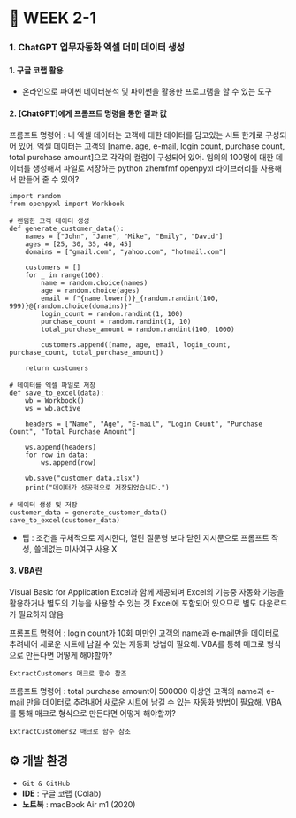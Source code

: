 # :calendar: WEEK 2-1
### 1. ChatGPT 업무자동화 엑셀 더미 데이터 생성
#### 1. 구글 코랩 활용
- 온라인으로 파이썬 데이터분석 및 파이썬을 활용한 프로그램을 할 수 있는 도구
#### 2. [ChatGPT]에게 프롬프트 명령을 통한 결과 값
프롬프트 명령어 : 내 엑셀 데이터는 고객에 대한 데이터를 담고있는 시트 한개로 구성되어 있어. 엑셀 데이터는 고객의 [name. age, e-mail, login count, purchase count, total purchase amount]으로 각각의 컬럼이 구성되어 있어. 임의의 100명에 대한 데이터를 생성해서 파일로 저장하는 python zhemfmf openpyxl 라이브러리를 사용해서 만들어 줄  수 있어?
```
import random
from openpyxl import Workbook

# 랜덤한 고객 데이터 생성
def generate_customer_data():
    names = ["John", "Jane", "Mike", "Emily", "David"]
    ages = [25, 30, 35, 40, 45]
    domains = ["gmail.com", "yahoo.com", "hotmail.com"]
    
    customers = []
    for _ in range(100):
        name = random.choice(names)
        age = random.choice(ages)
        email = f"{name.lower()}_{random.randint(100, 999)}@{random.choice(domains)}"
        login_count = random.randint(1, 100)
        purchase_count = random.randint(1, 10)
        total_purchase_amount = random.randint(100, 1000)
        
        customers.append([name, age, email, login_count, purchase_count, total_purchase_amount])
    
    return customers

# 데이터를 엑셀 파일로 저장
def save_to_excel(data):
    wb = Workbook()
    ws = wb.active
    
    headers = ["Name", "Age", "E-mail", "Login Count", "Purchase Count", "Total Purchase Amount"]
    
    ws.append(headers)
    for row in data:
        ws.append(row)
    
    wb.save("customer_data.xlsx")
    print("데이터가 성공적으로 저장되었습니다.")

# 데이터 생성 및 저장
customer_data = generate_customer_data()
save_to_excel(customer_data)

```
- 팁 : 조건을 구체적으로 제시한다, 열린 질문형 보다 닫힌 지시문으로 프롬프트 작성, 쓸데없는 미사여구 사용 X

#### 3. VBA란 
Visual Basic for Application Excel과 함께 제공되며 Excel의 기능중 자동화 기능을 활용하거나 별도의 기능을 사용할 수 있는 것
Excel에 포함되어 있으므로 별도 다운로드가 필요하지 않음

프롬프트 명령어 :  login count가 10회 미만인 고객의 name과 e-mail만을 데이터로 추려내어 새로운 시트에 남길 수 있는 자동화 방법이 필요해. VBA를 통해 매크로 형식으로 만든다면 어떻게 해야할까?
```
ExtractCustomers 매크로 함수 참조
```
프롬프트 명령어 :  total purchase amount이 500000 이상인 고객의 name과 e-mail 만을 데이터로 추려내어 새로운 시트에 남길 수 있는 자동화 방법이 필요해. VBA를 통해 매크로 형식으로 만든다면 어떻게 해야할까?
```
ExtractCustomers2 매크로 함수 참조
```


## ⚙️ 개발 환경
- `Git & GitHub`
- **IDE** : 구글 코랩 (Colab)
- **노트북** :  macBook Air m1 (2020) 
